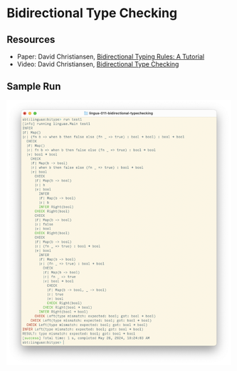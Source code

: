 # Bidirectional Type Checking

## Resources

  - Paper: David Christiansen, [Bidirectional Typing Rules: A Tutorial][paper]
  - Video: David Christiansen, [Bidirectional Type Checking][video]

## Sample Run

![Screenshot of a sample run](./screenshot.png "Screenshot of a sample run")

[paper]: https://davidchristiansen.dk/tutorials/bidirectional.pdf
[video]: https://www.youtube.com/watch?v=utyBNDj7s2w
